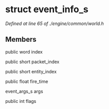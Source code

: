 # struct event_info_s

*Defined at line 65 of ./engine/common/world.h*

## Members

public word index

public short packet_index

public short entity_index

public float fire_time

event_args_s args

public int flags



